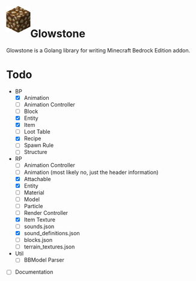 <div>
  <img width="64" height="70" align="left" src="./glowstone.png" alt="Glowstone"/>
  <br>
  <h1>Glowstone</h1>
  <p>Glowstone is a Golang library for writing Minecraft Bedrock Edition addon.</p>
</div>

# Todo
- BP
  - [x] Animation
  - [ ] Animation Controller
  - [ ] Block
  - [x] Entity
  - [x] Item
  - [ ] Loot Table
  - [x] Recipe
  - [ ] Spawn Rule
  - [ ] Structure
- RP
  - [ ] Animation Controller
  - [ ] Animation (most likely no, just the header information)
  - [x] Attachable
  - [x] Entity
  - [ ] Material
  - [ ] Model
  - [ ] Particle
  - [ ] Render Controller
  - [x] Item Texture
  - [ ] sounds.json
  - [x] sound_definitions.json
  - [ ] blocks.json
  - [ ] terrain_textures.json

- Util
  - [ ] BBModel Parser 
- [ ] Documentation